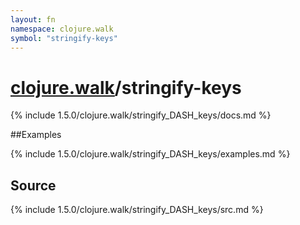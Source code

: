 ```yaml
---
layout: fn
namespace: clojure.walk
symbol: "stringify-keys"
---
```


# [clojure.walk](../)/stringify-keys

{% include 1.5.0/clojure.walk/stringify_DASH_keys/docs.md %}

##Examples

{% include 1.5.0/clojure.walk/stringify_DASH_keys/examples.md %}
## Source
{% include 1.5.0/clojure.walk/stringify_DASH_keys/src.md %}

